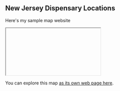 ## New Jersey Dispensary Locations

Here's my sample map website

<iframe> src="CoopTract.html" heigh="500" width="500"></iframe>

You can explore this map [as its own web page here](CoopTract.html).
